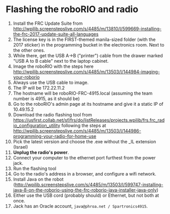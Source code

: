Flashing the roboRIO and radio
==============================

1. Install the FRC Update Suite from http://wpilib.screenstepslive.com/s/4485/m/13810/l/599669-installing-the-frc-2017-update-suite-all-languages
  1. The license key is in the FIRST-themed manila-sized folder (with the 2017 sticker) in the programming bucket in the electronics room.  Next to the other ones.
  2. While there, get the USB A->B ("printer") cable from the drawer marked "USB A to B cable" next to the laptop cabinet.
2. Image the roboRIO with the steps here http://wpilib.screenstepslive.com/s/4485/m/13503/l/144984-imaging-your-roborio
  1. Always use the USB cable to image.
  2. The IP will be 172.22.11.2
  3. The hostname will be roboRIO-FRC-4915.local (assuming the team number is 4915, as it should be)
  4. Go to the roboRIO's admin page at its hostname and give it a static IP of 10.49.15.2
3. Download the radio flashing tool from https://usfirst.collab.net/sf/frs/do/listReleases/projects.wpilib/frs.frc_radio_configuration_utility following the steps at http://wpilib.screenstepslive.com/s/4485/m/13503/l/144986-programming-your-radio-for-home-use
  1. Pick the latest version and choose the .exe without the _IL extension (Israel)
  2. **Unplug the radio's power**.
  3. Connect your computer to the ethernet port furthest from the power jack.
  4. Run the flashing tool
  5. Go to the radio's address in a browser, and configure a wifi network.
4. Install Java on the robot (http://wpilib.screenstepslive.com/s/4485/m/13503/l/599747-installing-java-8-on-the-roborio-using-the-frc-roborio-java-installer-java-only)
  1. Either use the USB cord (probably should) or Ethernet, but not both at once.
  2. Jack has an Oracle account, `java@phroa.net / Spartronics4915`.
